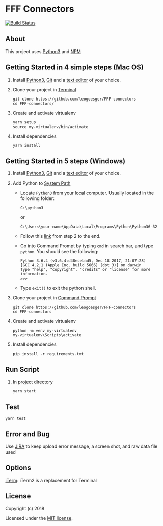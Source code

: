 # FFF Connectors

[![Build Status](https://travis-ci.org/leogoesger/FFF-connectors.svg?branch=master)](https://travis-ci.org/leogoesger/FFF-connectors)

## About

This project uses [Python3](https://www.python.org/) and [NPM](https://www.npmjs.com/get-npm)

## Getting Started in 4 simple steps (Mac OS)

1.  Install [Python3](https://www.python.org/downloads/), [Git](https://git-scm.com/download/) and a [text editor](https://www.sublimetext.com/3) of your choice.
2.  Clone your project in [Terminal](http://www.informit.com/blogs/blog.aspx?uk=The-10-Most-Important-Linux-Commands)

    ```
    git clone https://github.com/leogoesger/FFF-connectors
    cd FFF-connectors/
    ```

3.  Create and activate virtualenv

    ```
    yarn setup
    source my-virtualenv/bin/activate
    ```

4.  Install dependencies

    ```
    yarn install
    ```

## Getting Started in 5 steps (Windows)

1.  Install [Python3](https://www.python.org/downloads/), [Git](https://git-scm.com/download/win) and a [text editor](https://www.sublimetext.com/3) of your choice.
2.  Add Python to [System Path](https://www.pythoncentral.io/add-python-to-path-python-is-not-recognized-as-an-internal-or-external-command/)

    -   Locate `Python3` from your local computer. Usually located in the following folder:

        ```
        C:\python3
        ```

        or

        ```
        C:\Users\your-name\AppData\Local\Programs\Python\Python36-32
        ```

    -   Follow this [link](https://www.pythoncentral.io/add-python-to-path-python-is-not-recognized-as-an-internal-or-external-command/) from step 2 to the end.
    -   Go into Command Prompt by typing `cmd` in search bar, and type `python`. You should see the following:

        ```
        Python 3.6.4 (v3.6.4:d48ecebad5, Dec 18 2017, 21:07:28)
        [GCC 4.2.1 (Apple Inc. build 5666) (dot 3)] on darwin
        Type "help", "copyright", "credits" or "license" for more information.
        >>>
        ```

    -   Type `exit()` to exit the python shell.

3.  Clone your project in [Command Prompt](http://www.informit.com/blogs/blog.aspx?uk=The-10-Most-Important-Linux-Commands)

    ```
    git clone https://github.com/leogoesger/FFF-connectors
    cd FFF-connectors
    ```

4.  Create and activate virtualenv

    ```
    python -m venv my-virtualenv
    my-virtualenv\Scripts\activate
    ```

5.  Install dependencies

    ```
    pip install -r requirements.txt
    ```

## Run Script

1.  In project directory

    ```
    yarn start
    ```

## Test

```
yarn test
```

## Error and Bug

Use [JIRA](http://watermgmt.ucdavis.edu/) to keep upload error message, a screen shot, and raw data file used

## Options

[iTerm](https://www.iterm2.com/): iTerm2 is a replacement for Terminal

## License

Copyright (c) 2018

Licensed under the [MIT license](LICENSE).
